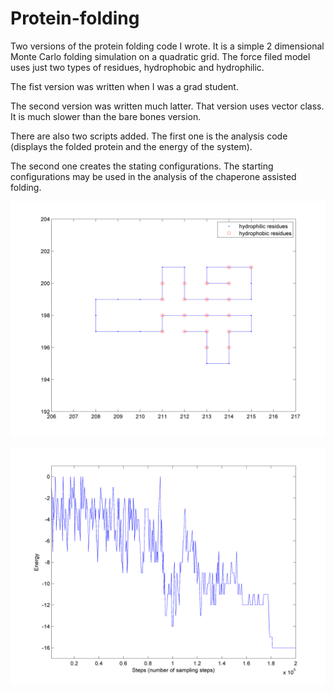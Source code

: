 # Protein-folding

Two versions of the protein folding code I wrote. It is a simple 2 dimensional Monte Carlo folding simulation on a quadratic grid. The force filed model uses just two types of residues, hydrophobic and hydrophilic.

The fist version was written when I was a grad student. 

The second version was written much latter. That version uses vector class. It is much slower than the bare bones version.

There are also two scripts added. The first one is the analysis code (displays the folded protein and the energy of the system). 

The second one creates the stating configurations. The starting configurations may be used in the analysis of the chaperone assisted folding.

![alt tag](https://github.com/ognjenperisic/Protein-folding/blob/figures/chain.png)

![alt tag](https://github.com/ognjenperisic/Protein-folding/blob/figures/energy.png)
